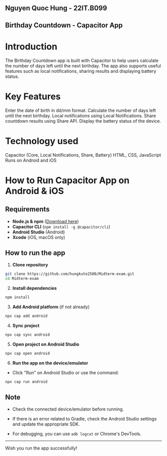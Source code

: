 ## Nguyen Quoc Hung - 22IT.B099
## Birthday Countdown - Capacitor App
# Introduction
The Birthday Countdown app is built with Capacitor to help users calculate the number of days left until the next birthday. The app also supports useful features such as local notifications, sharing results and displaying battery status.
# Key Features
Enter the date of birth in dd/mm format.
Calculate the number of days left until the next birthday.
Local notifications using Local Notifications.
Share countdown results using Share API.
Display the battery status of the device.
# Technology used
Capacitor (Core, Local Notifications, Share, Battery)
HTML, CSS, JavaScript
Runs on Android and iOS
# How to Run Capacitor App on Android & iOS

## Requirements
- **Node.js & npm** ([Download here](https://nodejs.org/))
- **Capacitor CLI** (`npm install -g @capacitor/cli`)
- **Android Studio** (Android)
- **Xcode** (iOS, macOS only)

## How to run the app

1. **Clone repository**
```sh
git clone https://github.com/hungkute2580/Midterm-exam.git
cd Midterm-exam
```

2. **Install dependencies**
```sh
npm install
```

3. **Add Android platform** (if not already)
```sh
npx cap add android
```

4. **Sync project**
```sh
npx cap sync android
```

5. **Open project on Android Studio**
```sh
npx cap open android
```

6. **Run the app on the device/emulator**

- Click "Run" on Android Studio or use the command:
```sh
npx cap run android
```

## Note
- Check the connected device/emulator before running.

- If there is an error related to Gradle, check the Android Studio settings and update the appropriate SDK.

- For debugging, you can use `adb logcat` or Chrome's DevTools.

---
Wish you run the app successfully!

